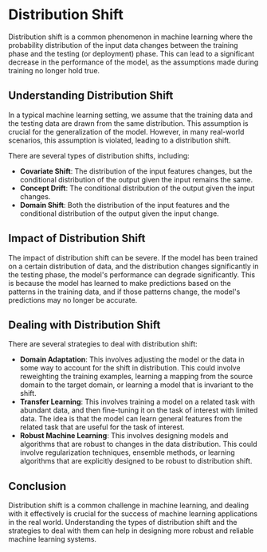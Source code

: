 # Distribution Shift

Distribution shift is a common phenomenon in machine learning where the probability distribution of the input data changes between the training phase and the testing (or deployment) phase. This can lead to a significant decrease in the performance of the model, as the assumptions made during training no longer hold true.

## Understanding Distribution Shift

In a typical machine learning setting, we assume that the training data and the testing data are drawn from the same distribution. This assumption is crucial for the generalization of the model. However, in many real-world scenarios, this assumption is violated, leading to a distribution shift.

There are several types of distribution shifts, including:

- **Covariate Shift**: The distribution of the input features changes, but the conditional distribution of the output given the input remains the same.
- **Concept Drift**: The conditional distribution of the output given the input changes.
- **Domain Shift**: Both the distribution of the input features and the conditional distribution of the output given the input change.

## Impact of Distribution Shift

The impact of distribution shift can be severe. If the model has been trained on a certain distribution of data, and the distribution changes significantly in the testing phase, the model's performance can degrade significantly. This is because the model has learned to make predictions based on the patterns in the training data, and if those patterns change, the model's predictions may no longer be accurate.

## Dealing with Distribution Shift

There are several strategies to deal with distribution shift:

- **Domain Adaptation**: This involves adjusting the model or the data in some way to account for the shift in distribution. This could involve reweighting the training examples, learning a mapping from the source domain to the target domain, or learning a model that is invariant to the shift.
- **Transfer Learning**: This involves training a model on a related task with abundant data, and then fine-tuning it on the task of interest with limited data. The idea is that the model can learn general features from the related task that are useful for the task of interest.
- **Robust Machine Learning**: This involves designing models and algorithms that are robust to changes in the data distribution. This could involve regularization techniques, ensemble methods, or learning algorithms that are explicitly designed to be robust to distribution shift.

## Conclusion

Distribution shift is a common challenge in machine learning, and dealing with it effectively is crucial for the success of machine learning applications in the real world. Understanding the types of distribution shift and the strategies to deal with them can help in designing more robust and reliable machine learning systems.
